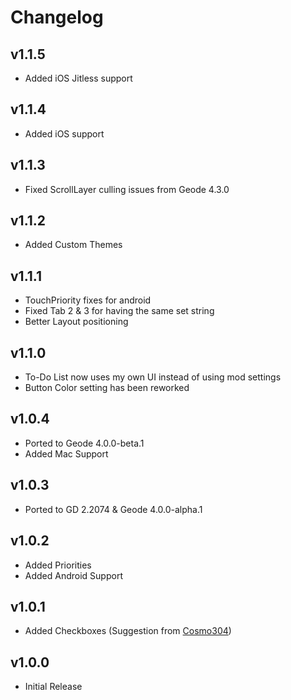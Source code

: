 # Changelog

## v1.1.5

- Added iOS Jitless support

## v1.1.4

- Added iOS support

## v1.1.3

- Fixed ScrollLayer culling issues from Geode 4.3.0

## v1.1.2

- Added Custom Themes

## v1.1.1

- TouchPriority fixes for android
- Fixed Tab 2 & 3 for having the same set string
- Better Layout positioning

## v1.1.0

- To-Do List now uses my own UI instead of using mod settings
- Button Color setting has been reworked

## v1.0.4

- Ported to Geode 4.0.0-beta.1
- Added Mac Support

## v1.0.3

- Ported to GD 2.2074 & Geode 4.0.0-alpha.1

## v1.0.2

- Added Priorities
- Added Android Support


## v1.0.1

- Added Checkboxes (Suggestion from [Cosmo304](https://github.com/NinSam/To-Do-List/issues/1))


## v1.0.0

- Initial Release